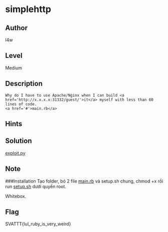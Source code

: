 # simplehttp

## Author
l4w
## Level
Medium
## Description
```
Why do I have to use Apache/Nginx when I can build <a href='http://x.x.x.x:31332/guest/'>it</a> myself with less than 60 lines of code.
<a href='#'>main.rb</a>
```
## Hints

## Solution
[exploit.py](exploit.py)
## Note
###Installation
Tạo folder, bỏ 2 file [main.rb](main.rb) và setup.sh chung, chmod +x rồi run [setup.sh](setup.sh) dưới quyền root.

Whitebox.

## Flag
SVATTT{lul_ruby_is_very_weird}

